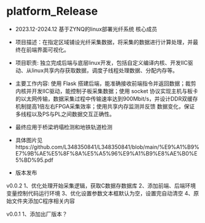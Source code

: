 # platform_Release

- 2023.12-2024.12 基于ZYNQ的linux部署光纤系统 核心成员
- 项目描述：在指定区域铺设光纤采集数据，将采集的数据进行计算处理，并最终在前端界面可视化。
- 项目职责: 独立完成后端与底层linux开发，包括自定义编译内核、开发IIC驱动、从linux共享内存获取数据，调度子线程处理数据、分配内存等。 
- 主要工作内容: 使用 Flask 搭建后端，能准确接收前端指令并返回数据；裁剪内核并开发IIC驱动，能控制子板采集数据；使用 socket 协议实现主机与板卡的以太网传输，数据采集过程中传输速率达到900Mbit/s，并设计DDR双缓存机制提高1倍左右FPGA采集效率；使用共享内存监测并反馈 数据变化，保证多线程以及PS与PL之间数据交互正确性。 

- 最终应用于桥梁坍塌检测和地铁轨道检测
- 具体图片见https://github.com/L348350841/L348350841/blob/main/%E9%A1%B9%E7%9B%AE%E5%8F%8A%E5%A5%96%E9%A1%B9%E8%AE%B0%E5%BD%95.pdf



- 版本发布

v0.0.2
    1、优化处理开始采集逻辑，获取C数据存数据库
    2、添加前端、后端环境变量控制代码运行环境
    3、优化设置参数文本框默认为空，设置完自动清空
    4、原始文件夹添加C程序相关内容

v0.0.1
    1、添加出厂版本？
